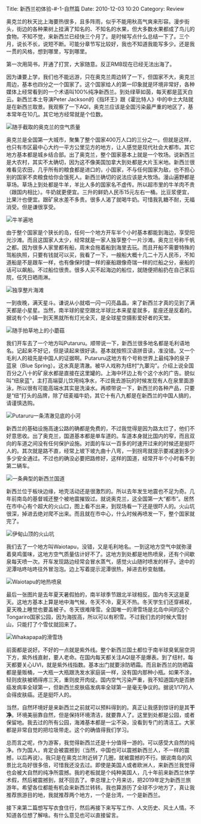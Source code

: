 Title: 新西兰初体验-#-1-自然篇
Date: 2010-12-03 10:20
Category: Review

奥克兰的秋天比上海要热很多，且多阵雨，似乎不能用秋高气爽来形容。漫步街头，街边的各种果树上挂满了知名的、不知名的水果，但大多数水果都成了鸟儿的食物。不知不觉，来新西兰已经快三个月了。是时候写点什么总结一下了。三个月，说长不长，说短不断。可能分章节写比较好，我也不知道我能写多少。还是我一贯的风格，想到哪里，写到哪里。

第一次用简书，开通了打赏，大家随意。反正RMB现在已经无法出海了。

因为谦要上学，我们也不能远游，只在奥克兰周边转了一下，但国家不大，奥克兰周边，基本也四分之一个国家了。这个国家给人的第一印象就是环境非常好，各种媒体上经常看到的一个术语叫100%纯净新西兰。到处绿草如茵，每天都是蓝天白云。新西兰本土导演Peter Jackson的《指环王》跟《霍比特人》中的中土大陆就是在新西兰取景。我观察了一下AQI，奥克兰应该是全国污染最严重的地区了，基本常年在10几。其它地方经常就是个位数。

![随手截取的奥克兰的空气质量](http://upload-images.jianshu.io/upload_images/5539867-f4f20a63883c7e58.png?imageMogr2/auto-orient/strip%7CimageView2/2/w/300)

奥克兰是全国第一大城市，聚集了整个国家400万人口的三分之一。但就是这样，也只有市区最中心大约一平方公里见方的地方，让人感觉是现代社会大都市。其它地方基本都是城乡结合部。出了奥克兰，整个国家基本上就是一个牧场。说新西兰是大农村，其实不太确切，因为这不像美国加拿大到处都是大片玉米地。新西兰很难看见农田，几乎所有的粮食都是进口的，小国家，不与任何国家为敌，也不担心别的国家不卖粮食给你会饿死人。新西兰确切的说法应该是大牧场。漫山遍野都是草场。草场上到处都是牛羊，羊比人多的国家名不虚传。所以超市里的牛羊肉不贵（跟国内相比）。牛奶就更便宜。三升的鲜奶人民币15元左右一桶。比豆浆便宜，比果汁也便宜。跟矿泉水差不多贵。很多人渴了就喝牛奶。可惜我乳糖不耐，无福消受。但是谦很享受。

![牛羊遍地](http://upload-images.jianshu.io/upload_images/5539867-5023d762f8699ab7.png?imageMogr2/auto-orient/strip%7CimageView2/2/w/500)

由于整个国家是个狭长的岛，任何一个地方开车半个小时基本都能到海边，享受阳光沙滩。而且这国家人太少，经常就是一家人独享整个一片沙滩。奥克兰号称千帆之都。因为很多人家里都有船，周末会拖着船到海里去玩。而且开船不需要特殊的驾船执照，只要有钱就可以买，我看了一下，一艘船大概十几二十万人民币，不知道船是不是跟车一样，也有像保时捷一样的豪船跟像奇瑞一样的烂船之分，豪船的话可以飙船。不过船位很贵。很多人买不起海边的船位，就随便把船扔在自己家后院，任凭日晒雨淋。

![独享整片海滩](http://upload-images.jianshu.io/upload_images/5539867-792095728148e0ab.png?imageMogr2/auto-orient/strip%7CimageView2/2/w/800)

一到夜晚，满天星斗。谦说从小就唱一闪一闪亮晶晶，来了新西兰才真的见到了满天都是小星星。当然，南半球的星空跟北半球比本来星星就多，星座还是反着的。据说有个小镇一到天黑就所有灯光全灭，是全球星空摄影爱好者的天堂。

![随手拍草地上的小蘑菇](http://upload-images.jianshu.io/upload_images/5539867-3c517f3a2ce26437.png?imageMogr2/auto-orient/strip%7CimageView2/2/w/300)


我们开车去了一个地方叫Putaruru。顺带说一下，新西兰很多地名都是毛利语地名。记起来不好记，但是读起来很好读。基本就按照汉语拼音读，准没错。又一个毛利人的祖先是中国人的证据啊。Putaruru这地方有个号称世界上最纯净的泉子蓝泉（Blue Spring）。这水真是清澈。被华人戏称为纽村“九寨沟”。介绍上说全国百分之八十的矿泉水都是直接在这里罐的。上海中环边上有个这个水的广告。貌似叫“纽泉蓝”，主打高端婴儿饮用纯净水，不过我去游玩的时候发现有人在泉里面游泳，所以很有可能高端水其实是洗澡水。再顺带说一下，新西兰的各种产品，只要是“纽”打头的品牌，除了纽麦福牛奶，其它十有八九都是在新西兰的中国人搞的，请谨慎选购。

![Putaruru一条清澈见底的小河](http://upload-images.jianshu.io/upload_images/5539867-c44365fc4bc4a17e.png?imageMogr2/auto-orient/strip%7CimageView2/2/w/500)

新西兰的基础设施高速公路的确都是免费的，不过我觉得是因为路太烂了，他们不好意思收。出了奥克兰，国道基本都是单车道的。车道本身就比国内的窄，而且双向的车道之间没有任何保护设施。对面的车以一百多的时速开过来的时候还是挺吓人的。其次就是路不直，经常上坡下坡九曲十八弯，一到拐弯就提示要减速到多少多少安全通过。不过也的确没必要把路修好，这样的国道，经常开半个小时看不到第二辆车。

![一条典型的新西兰国道](http://upload-images.jianshu.io/upload_images/5539867-37dad4e735632043.png?imageMogr2/auto-orient/strip%7CimageView2/2/w/500)

新西兰位于板块边缘，地壳活动还是很激烈的。所以去年发生地震也不足为奇。几年前南岛的基督城还整个被地震摧毁过。就说奥克兰，这全国第一大“都市”。居然在市中心有个超大的火山口，图上看不出来，到现场看一下还是很吓人的。火山坑很深，掉进去绝对爬不出来。而且就在市中心，什么时候再喷发一下，整个国家就完了。

![伊甸山顶的火山坑](http://upload-images.jianshu.io/upload_images/5539867-e9511f40186a7ab7.png?imageMogr2/auto-orient/strip%7CimageView2/2/w/500)

我们去了一个地方叫Waiotapu，没错，又是毛利地名。一到这地方空气中就弥漫着臭鸡蛋味，这地方空气质量估计好不了。这地方到处都是地热喷泉，还有个间歇泉每天喷一次。开车发现路边经常会冒水蒸气，感觉火山随时喷发的样子。途中的泥潭咕咚咕咚往外冒泡泡。边上写着提示泥潭很热，掉进去秒变骷髅。

![Waiotapu的地热喷泉](http://upload-images.jianshu.io/upload_images/5539867-531e0b1edc3ac30f.png?imageMogr2/auto-orient/strip%7CimageView2/2/w/500)

最后一张图片是去年夏天暑假拍的，南半球季节跟北半球相反。国内冬天这是夏天。这地方基本上算是地中海气候，冬天不冷，夏天不热。冬天学生们还穿裤衩，夏天晚上睡觉也要盖被子。冬天很难降雪。全国唯一的滑雪场是北岛中间的这个Tongariro国家公园，因为海拔高，所以可以有积雪。不过我们去的时候大雪封山，只能打了个雪仗就回来了。

![Whakapapa的滑雪场](http://upload-images.jianshu.io/upload_images/5539867-f026fc910aac7600.png?imageMogr2/auto-orient/strip%7CimageView2/2/w/500)

前面都是说好。不好的一点就是紫外线。整个新西兰国土都位于南半球臭氧层空洞下方，紫外线直射，要人老命。在国内每天都关注AQI是不是爆表。到了纽村，每天都要关心UVI，就是紫外线指数。基本出门就要涂防晒霜。而且新西兰的防晒霜都是量贩桶，一大瓶一大瓶跟洗发水家庭装一样，没有国内那种小瓶。如果不涂，轻则皮肤被晒得疼三天，重则皮开肉绽。国内空气污染严重，我不知道国内是否肺癌发病率全球第一，但新西兰皮肤癌发病率全球第一是毫无争议的。据说1/17的人会得皮肤癌。还是挺吓人的。

当然，自然环境好是来新西兰之前就可以预料得到的。真正让我感到惊讶的是其**干净**。环境美丽靠自然，但是保持环境清洁，就要靠人了。这里到处都是公园，或者保留地。我去过的所有公园，海滩基本都是一尘不染，没看到专门的清洁工。大家都是非常自觉的把垃圾带走。这个的确值得我们学习。

总而言之呢，作为游客，我觉得新西兰还是十分值得一游的。可以感受大自然的纯净。作为国人，肯定会被震撼到（当然，中国也可以震撼新西兰人，不一样的震撼，以后再说）。我只是在奥克兰附近转了几圈，就被震撼的不行。据说南岛的风景比北岛好很多倍，可惜我还没去过。即使是美国人或者欧洲人，来新西兰我觉得也会被大自然的纯净所震撼。我的老板就是个纯种美国人，几十年前来新西兰休学术假，然后被震撼到，就不回去了。李总理上个月来访，把2019年定为新西兰旅游年。希望各位都能有机会来新西兰转转。我也算游历了全球不少地方了，真让我推荐旅游目的地，我就推荐两个地方，一个是台湾，一个是新西兰。

接下来第二篇想写写衣食住行，然后再接下来写写工作、人文历史、风土人情。不知道各位想了解啥。有什么意见也可以直接留言。
